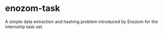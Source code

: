 # enozom-task
A simple data extraction and hashing problem introduced by Enozom for the internship task set.
